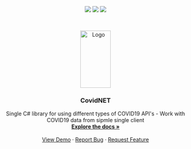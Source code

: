 <p align="center">
<img src="https://img.shields.io/badge/License-MIT-yellow.svg">
<img src="https://img.shields.io/badge/language-csharp-red.svg">
<img src="https://img.shields.io/nuget/dt/covidnet?label=nuget-downloads">
</p>  



<!-- PROJECT LOGO -->
<br />
<p align="center">
  <a href="https://s3.xopic.de/openwho-public/channels/7fSc4JEBeO9H0P4b8d1Cfq/logo_v1.png">
    <img src="https://s3.xopic.de/openwho-public/channels/7fSc4JEBeO9H0P4b8d1Cfq/logo_v1.png" alt="Logo" width="80" height="150">
  </a>

  <h3 align="center">CovidNET</h3>

  <p align="center">
    Single C# library for using different types of COVID19 API's - Work with COVID19 data from sipmle single client
    <br />
    <a href="https://github.com/othneildrew/Best-README-Template"><strong>Explore the docs »</strong></a>
    <br />
    <br />
    <a href="https://github.com/othneildrew/Best-README-Template">View Demo</a>
    ·
    <a href="https://github.com/othneildrew/Best-README-Template/issues">Report Bug</a>
    ·
    <a href="https://github.com/othneildrew/Best-README-Template/issues">Request Feature</a>
  </p>
</p>






